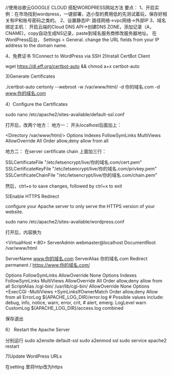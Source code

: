 //使用谷歌云GOOGLE CLOUD 搭配WORDPRESS网站方法
要点：
1、开启实例：在市场找到wordpress，一键部署，选小型的费用低的先测试着玩，保存好相关有IP和账号密码之类的。
2、设置静态IP: 路径网络->vpc网络->外部IP
3、域名绑定主机： 开启云端的Cloud DNS API->创建DNS ZONE，添加记录（A，CNAME)，copy自动生成NS记录，paste到域名服务商修改服务器地址。
 在WordPress后台， Settings > General. change the URL fields from your IP address to the domain name.
 
4、免费证书
1)Connect to WordPress via SSH
2)Install CertBot Client

wget https://dl.eff.org/certbot-auto && chmod a+x certbot-auto

3)Generate Certificates

./certbot-auto certonly --webroot -w /var/www/html/ -d 你的域名.com -d www.你的域名.com

4）Configure the Certificates

sudo nano /etc/apache2/sites-available/default-ssl.conf

打开后，改两个地方：
地方一：
开头localhost后面加上：

<Directory /var/www/html/>
Options Indexes FollowSymLinks MultiViews
AllowOverride All
Order allow,deny
allow from all
</Directory>

地方二：
在server certificate chain 上面加三行：

SSLCertificateFile "/etc/letsencrypt/live/你的域名.com/cert.pem"
SSLCertificateKeyFile "/etc/letsencrypt/live/你的域名.com/privkey.pem"
SSLCertificateChainFile "/etc/letsencrypt/live/你的域名.com/chain.pem"


然后，ctrl+o to save changes, followed by ctrl+x to exit 

5)Enable HTTPS Redirect

configure your Apache server to only serve the HTTPS version of your website. 

sudo nano /etc/apache2/sites-available/wordpress.conf

打开后，内容换为

<VirtualHost *:80>
ServerAdmin webmaster@localhost
DocumentRoot /var/www/html

ServerName www.你的域名.com
ServerAlias 你的域名.com
Redirect permanent / https://www.你的域名.com/

<Directory />
Options FollowSymLinks
AllowOverride None
</Directory>
<Directory /var/www/html/>
Options Indexes FollowSymLinks MultiViews
AllowOverride All
Order allow,deny
allow from all
</Directory>
ScriptAlias /cgi-bin/ /usr/lib/cgi-bin/
<Directory "/usr/lib/cgi-bin">
AllowOverride None
Options +ExecCGI -MultiViews +SymLinksIfOwnerMatch
Order allow,deny
Allow from all
</Directory>
ErrorLog ${APACHE_LOG_DIR}/error.log
# Possible values include: debug, info, notice, warn, error, crit,
# alert, emerg.
LogLevel warn
CustomLog ${APACHE_LOG_DIR}/access.log combined
</VirtualHost>

保存退出

6） Restart the Apache Server

分别运行
sudo a2ensite default-ssl
sudo a2enmod ssl
sudo service apache2 restart

7)Update WordPress URLs

在setting 里将http改为https
